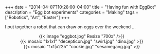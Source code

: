 +++
date = "2014-04-07T10:28:00-04:00"
title = "Having fun with EggBot"
description = "Egg bot experiments"
categories = "Making"
tags = ["Robotics", "Art", "Easter"]
+++

I put together a robot that can draw on eggs over the weekend ...

<center>{{< image "eggbot.jpg" Resize "700x" />}}</center>

<center>
  {{< mosaic "1x1x1" "decepticon.jpg" "swirl.jpg" "dino.jpg" >}}
</center>

<center>
  {{< mosaic "1x1|x225" "cookie.jpg" "sesamegang.jpg" >}}
</center>